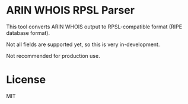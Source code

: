 # ARIN WHOIS RPSL Parser

This tool converts ARIN WHOIS output to RPSL-compatible format (RIPE database format).

Not all fields are supported yet, so this is very in-development.

Not recommended for production use.

# License

MIT